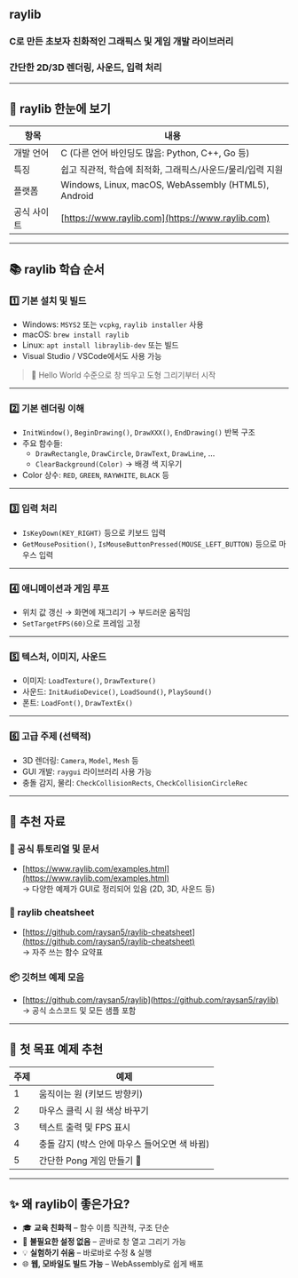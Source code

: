 
## **raylib**
### C로 만든 **초보자 친화적인 그래픽스 및 게임 개발 라이브러리**
### 간단한 2D/3D 렌더링, 사운드, 입력 처리 

---

## 🎯 raylib 한눈에 보기

| 항목 | 내용 |
|------|------|
| 개발 언어 | C (다른 언어 바인딩도 많음: Python, C++, Go 등) |
| 특징 | 쉽고 직관적, 학습에 최적화, 그래픽스/사운드/물리/입력 지원 |
| 플랫폼 | Windows, Linux, macOS, WebAssembly (HTML5), Android |
| 공식 사이트 | [https://www.raylib.com](https://www.raylib.com) |

---

## 📚 raylib 학습 순서

### 1️⃣ 기본 설치 및 빌드
- Windows: `MSYS2` 또는 `vcpkg`, `raylib installer` 사용
- macOS: `brew install raylib`
- Linux: `apt install libraylib-dev` 또는 빌드
- Visual Studio / VSCode에서도 사용 가능

> 🔹 Hello World 수준으로 창 띄우고 도형 그리기부터 시작

---

### 2️⃣ 기본 렌더링 이해
- `InitWindow()`, `BeginDrawing()`, `DrawXXX()`, `EndDrawing()` 반복 구조
- 주요 함수들:
  - `DrawRectangle`, `DrawCircle`, `DrawText`, `DrawLine`, ...
  - `ClearBackground(Color)` → 배경 색 지우기
- Color 상수: `RED`, `GREEN`, `RAYWHITE`, `BLACK` 등

---

### 3️⃣ 입력 처리
- `IsKeyDown(KEY_RIGHT)` 등으로 키보드 입력
- `GetMousePosition()`, `IsMouseButtonPressed(MOUSE_LEFT_BUTTON)` 등으로 마우스 입력

---

### 4️⃣ 애니메이션과 게임 루프
- 위치 값 갱신 → 화면에 재그리기 → 부드러운 움직임
- `SetTargetFPS(60)`으로 프레임 고정

---

### 5️⃣ 텍스처, 이미지, 사운드
- 이미지: `LoadTexture()`, `DrawTexture()`
- 사운드: `InitAudioDevice()`, `LoadSound()`, `PlaySound()`
- 폰트: `LoadFont()`, `DrawTextEx()`

---

### 6️⃣ 고급 주제 (선택적)
- 3D 렌더링: `Camera`, `Model`, `Mesh` 등
- GUI 개발: `raygui` 라이브러리 사용 가능
- 충돌 감지, 물리: `CheckCollisionRects`, `CheckCollisionCircleRec`

---

## 🧰 추천 자료

### 🔗 공식 튜토리얼 및 문서
- [https://www.raylib.com/examples.html](https://www.raylib.com/examples.html)  
  → 다양한 예제가 GUI로 정리되어 있음 (2D, 3D, 사운드 등)

### 📘 raylib cheatsheet
- [https://github.com/raysan5/raylib-cheatsheet](https://github.com/raysan5/raylib-cheatsheet)  
  → 자주 쓰는 함수 요약표

### 📦 깃허브 예제 모음
- [https://github.com/raysan5/raylib](https://github.com/raysan5/raylib)  
  → 공식 소스코드 및 모든 샘플 포함

---

## 🚀 첫 목표 예제 추천

| 주제 | 예제 |
|------|------|
| 1 | 움직이는 원 (키보드 방향키) |
| 2 | 마우스 클릭 시 원 색상 바꾸기 |
| 3 | 텍스트 출력 및 FPS 표시 |
| 4 | 충돌 감지 (박스 안에 마우스 들어오면 색 바뀜) |
| 5 | 간단한 Pong 게임 만들기 🎾 |

---

## ✨ 왜 raylib이 좋은가요?

- 🎓 **교육 친화적** – 함수 이름 직관적, 구조 단순
- 🧼 **불필요한 설정 없음** – 곧바로 창 열고 그리기 가능
- 💡 **실험하기 쉬움** – 바로바로 수정 & 실행
- 🌐 **웹, 모바일도 빌드 가능** – WebAssembly로 쉽게 배포
